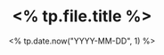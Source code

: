 ---
title: <% tp.file.title %>
date: <% tp.date.now("YYYY-MM-DD", 1) %>
excerpt: 
cover: 
tags:
- 
---
